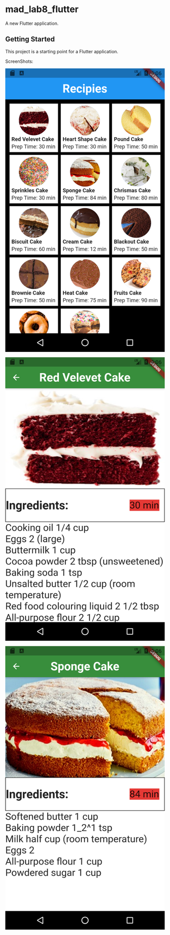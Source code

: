 # mad_lab8_flutter

A new Flutter application.

## Getting Started

This project is a starting point for a Flutter application.

ScreenShots:

![alt text](https://github.com/sarosh4271/mad_lab8_flutter/blob/main/screenshot1.png)

![alt text](https://github.com/sarosh4271/mad_lab8_flutter/blob/main/screenshot2.png)

![alt text](https://github.com/sarosh4271/mad_lab8_flutter/blob/main/screenshot3.png)
